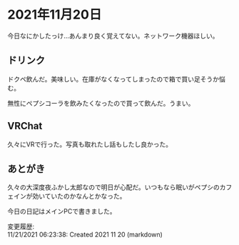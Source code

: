 # 2021年11月20日

今日なにかしたっけ…あんまり良く覚えてない。ネットワーク機器ほしい。

## ドリンク

ドクペ飲んだ。美味しい。在庫がなくなってしまったので箱で買い足そうか悩む。

無性にペプシコーラを飲みたくなったので買って飲んだ。うまい。

## VRChat

久々にVRで行った。写真も取れたし話もしたし良かった。

## あとがき

久々の大深度夜ふかし太郎なので明日が心配だ。いつもなら眠いがペプシのカフェインが効いていたのかなんとかなった。

今日の日記はメインPCで書きました。

変更履歴:  
11/21/2021 06:23:38: Created 2021 11 20 (markdown)  
